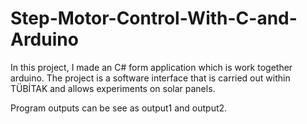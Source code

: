# Step-Motor-Control-With-C-and-Arduino
In this project, I made an C# form application which is work together arduino. The project is a software interface that is carried out within TÜBİTAK and allows experiments on solar panels.

Program outputs can be see as output1 and output2.
